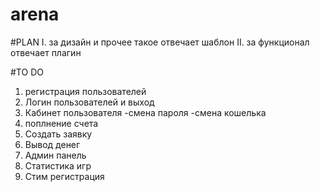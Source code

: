 # arena

#PLAN
I.  за дизайн и прочее такое отвечает шаблон
II. за функционал отвечает плагин

#TO DO
1.  регистрация пользователей
2.  Логин пользователей и выход
3.  Кабинет пользователя
    -смена пароля
    -смена кошелька
4.  поплнение счета
5.  Создать заявку
6.  Вывод денег
7.  Админ панель
8.  Статистика игр
9.  Стим регистрация
